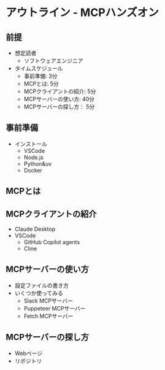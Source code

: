 # アウトライン - MCPハンズオン

## 前提

- 想定読者
  - ソフトウェアエンジニア
- タイムスケジュール
  - 事前準備: 3分
  - MCPとは: 5分
  - MCPクライアントの紹介: 5分
  - MCPサーバーの使い方: 40分
  - MCPサーバーの探し方： 5分

## 事前準備

- インストール
  - VSCode
  - Node.js
  - Python&uv
  - Docker

## MCPとは

## MCPクライアントの紹介

- Claude Desktop
- VSCode
  - GitHub Copilot agents
  - Cline

## MCPサーバーの使い方

- 設定ファイルの書き方
- いくつか使ってみる
  - Slack MCPサーバー
  - Puppeteer MCPサーバー
  - Fetch MCPサーバー

## MCPサーバーの探し方

- Webページ
- リポジトリ
